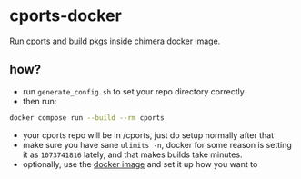 # cports-docker

Run [cports](https://github.com/chimera-linux/cports) and build pkgs inside chimera docker image.

## how?

- run `generate_config.sh` to set your repo directory correctly
- then run:

```bash
docker compose run --build --rm cports
```

- your cports repo will be in /cports, just do setup normally after that
- make sure you have sane `ulimits -n`, docker for some reason is setting it as `1073741816` lately, and that makes builds take minutes.
- optionally, use the [docker image](https://git.jabuxas.xyz/jabuxas/-/packages/container/cports/latest) and set it up how you want to
